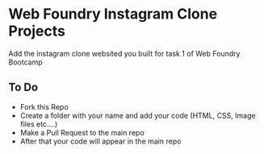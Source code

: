 # Web Foundry Instagram Clone Projects


Add the instagram clone websited you built for task 1 of Web Foundry Bootcamp

## To Do
- Fork this Repo
- Create a folder with your name and add your code (HTML, CSS, Image files etc....)
- Make a Pull Request to the main repo
- After that your code will appear in the main repo
